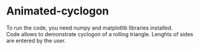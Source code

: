 # Animated-cyclogon

To run the code, you need numpy and matplotlib libraries installed.<br />
Code allows to demonstrate cyclogon of a rolling triangle. Lenghts of sides are entered by the user.
